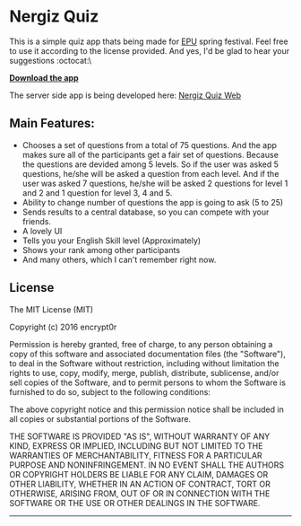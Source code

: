 # Nergiz Quiz
This is a simple quiz app thats being made for [EPU](http://epu.edu.krd) spring festival. Feel free to use it according to the license provided. And yes, I'd be glad to hear your suggestions :octocat:\

[**Download the app**](https://github.com/encrypt0r/nergiz-quiz/releases/latest)

The server side app is being developed here: [Nergiz Quiz Web](https://github.com/encrypt0r/nergiz-quiz-web) <br>
## Main Features:
+ Chooses a set of questions from a total of 75 questions. And the app makes sure all of the participants get a fair set of questions. Because the questions are devided among 5 levels. So if the user was asked 5 questions, he/she will be asked a question from each level. And if the user was asked 7 questions, he/she will be asked 2 questions for level 1 and 2 and 1 question for level 3, 4 and 5.
+ Ability to change number of questions the app is going to ask (5 to 25)
+ Sends results to a central database, so you can compete with your friends.
+ A lovely UI
+ Tells you your English Skill level (Approximately)
+ Shows your rank among other participants
+ And many others, which I can't remember right now.

## License

The MIT License (MIT)

Copyright (c) 2016 encrypt0r

Permission is hereby granted, free of charge, to any person obtaining a copy
of this software and associated documentation files (the "Software"), to deal
in the Software without restriction, including without limitation the rights
to use, copy, modify, merge, publish, distribute, sublicense, and/or sell
copies of the Software, and to permit persons to whom the Software is
furnished to do so, subject to the following conditions:

The above copyright notice and this permission notice shall be included in all
copies or substantial portions of the Software.

THE SOFTWARE IS PROVIDED "AS IS", WITHOUT WARRANTY OF ANY KIND, EXPRESS OR
IMPLIED, INCLUDING BUT NOT LIMITED TO THE WARRANTIES OF MERCHANTABILITY,
FITNESS FOR A PARTICULAR PURPOSE AND NONINFRINGEMENT. IN NO EVENT SHALL THE
AUTHORS OR COPYRIGHT HOLDERS BE LIABLE FOR ANY CLAIM, DAMAGES OR OTHER
LIABILITY, WHETHER IN AN ACTION OF CONTRACT, TORT OR OTHERWISE, ARISING FROM,
OUT OF OR IN CONNECTION WITH THE SOFTWARE OR THE USE OR OTHER DEALINGS IN THE
SOFTWARE.

------
